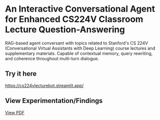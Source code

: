 # An Interactive Conversational Agent for Enhanced CS224V Classroom Lecture Question-Answering 

RAG-based agent conversant with topics related to Stanford's CS 224V (Conversational Virtual Assistants with Deep Learning) course lectures and supplementary materials. Capable of contextual memory, query rewriting, and coherence throughout multi-turn dialogue.

## Try it here
https://cs224vlecturebot.streamlit.app/

## View Experimentation/Findings 
[View PDF](https://drive.google.com/file/d/1usEMfVbPa1hjAXmAQmwSTPivvrzRpaAJ/view?usp=sharing)
